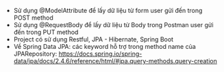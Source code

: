 - Sử dụng @ModelAttribute để lấy dữ liệu từ form user gửi đến trong POST method
- Sử dụng @RequestBody để lấy dữ liệu từ Body trong Postman user gửi đến trong PUT method
- Project có sử dụng Restful, JPA - Hibernate, Spring Boot
- Về Spring Data JPA: các keyword hỗ trợ trong method name của JPARepository: https://docs.spring.io/spring-data/jpa/docs/2.4.6/reference/html/#jpa.query-methods.query-creation 
